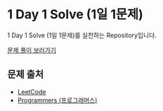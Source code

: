 # 1 Day 1 Solve (1일 1문제)

1 Day 1 Solve (1일 1문제)를 실천하는 Repository입니다.

[문제 풀이 보러가기](./solution/README.md)

## 문제 출처

- [LeetCode](https://leetcode.com/problemset/all/)
- [Programmers (프로그래머스)](https://programmers.co.kr/learn/challenges)
